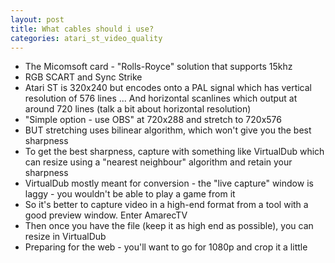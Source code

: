```yaml
---
layout: post
title: What cables should i use?
categories: atari_st_video_quality
---
```


* The Micomsoft card - "Rolls-Royce" solution that supports 15khz
* RGB SCART and Sync Strike
* Atari ST is 320x240 but encodes onto a PAL signal which has vertical resolution of 576 lines ... And horizontal scanlines which output at around 720 lines (talk a bit about horizontal resolution)
* "Simple option - use OBS" at 720x288 and stretch to 720x576
* BUT stretching uses bilinear algorithm, which won't give you the best sharpness
* To get the best sharpness, capture with something like VirtualDub which can resize using a "nearest neighbour" algorithm and retain your sharpness
* VirtualDub mostly meant for conversion - the "live capture" window is laggy - you wouldn't be able to play a game from it
* So it's better to capture video in a high-end format from a tool with a good preview window. Enter AmarecTV
* Then once you have the file (keep it as high end as possible), you can resize in VirtualDub
* Preparing for the web - you'll want to go for 1080p and crop it a little
